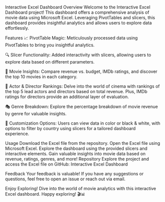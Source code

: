 Interactive Excel Dashboard
Overview
Welcome to the Interactive Excel Dashboard project! This dashboard offers a comprehensive analysis of movie data using Microsoft Excel. Leveraging PivotTables and slicers, this dashboard provides insightful analytics and allows users to explore data effortlessly.

Features
📈 PivotTable Magic: Meticulously processed data using PivotTables to bring you insightful analytics.

🔍 Slicer Functionality: Added interactivity with slicers, allowing users to explore data based on different parameters.

🎥 Movie Insights: Compare revenue vs. budget, IMDb ratings, and discover the top 10 movies in each category.

🌟 Actor & Director Rankings: Delve into the world of cinema with rankings of the top 5 lead actors and directors based on total revenue. Plus, IMDb ratings for directors provide an additional layer of evaluation.

🎭 Genre Breakdown: Explore the percentage breakdown of movie revenue by genre for valuable insights.

🎨 Customization Options: Users can view data in color or black & white, with options to filter by country using slicers for a tailored dashboard experience.

Usage
Download the Excel file from the repository.
Open the Excel file using Microsoft Excel.
Explore the dashboard using the provided slicers and interactive elements.
Gain valuable insights into movie data based on revenue, ratings, genres, and more!
Repository
Explore the project and access the Excel file on GitHub: Interactive Excel Dashboard

Feedback
Your feedback is valuable! If you have any suggestions or questions, feel free to open an issue or reach out via email.

Enjoy Exploring!
Dive into the world of movie analytics with this interactive Excel dashboard. Happy exploring! 🎬📊
